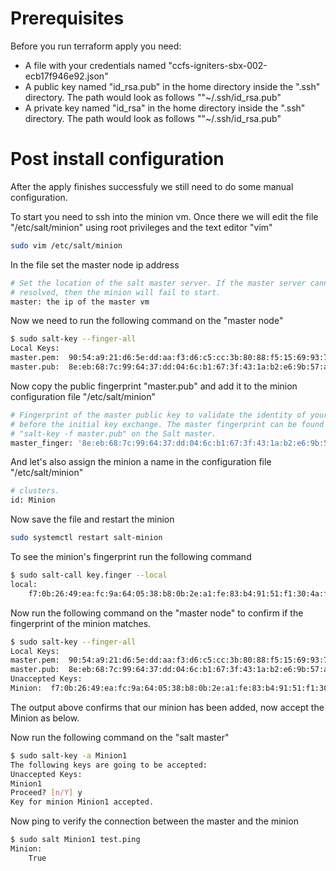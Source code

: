 # Prerequisites
Before you run terraform apply you need:
- A file with your credentials named "ccfs-igniters-sbx-002-ecb17f946e92.json"
- A public key named "id_rsa.pub" in the home directory inside the ".ssh" directory. The path would look as follows ""~/.ssh/id_rsa.pub"
- A private key named "id_rsa" in the home directory inside the ".ssh" directory. The path would look as follows ""~/.ssh/id_rsa.pub"

# Post install configuration
After the apply finishes successfuly we still need to do some manual configuration.

To start you need to ssh into the minion vm. Once there we will edit the file "/etc/salt/minion" using root privileges and the text editor "vim"
``` bash
sudo vim /etc/salt/minion
```

In the file set the master node ip address
``` bash
# Set the location of the salt master server. If the master server cannot be 
# resolved, then the minion will fail to start. 
master: the ip of the master vm
```

Now we need to run the following command on the "master node"
``` bash
$ sudo salt-key --finger-all
Local Keys:
master.pem:  90:54:a9:21:d6:5e:dd:aa:f3:d6:c5:cc:3b:80:88:f5:15:69:93:79:d5:bb:9a:d2:26:fd:3a:38:26:f1:a6:c2
master.pub:  8e:eb:68:7c:99:64:37:dd:04:6c:b1:67:3f:43:1a:b2:e6:9b:57:a3:24:fd:5a:72:ce:2d:0e:26:79:b0:f7:b7
```

Now copy the public fingerprint "master.pub" and add it to the minion configuration file "/etc/salt/minion"

``` bash
# Fingerprint of the master public key to validate the identity of your Salt master 
# before the initial key exchange. The master fingerprint can be found by running 
# "salt-key -f master.pub" on the Salt master. 
master_finger: '8e:eb:68:7c:99:64:37:dd:04:6c:b1:67:3f:43:1a:b2:e6:9b:57:a3:24:fd:5a:72:ce:2d:0e:26:79:b0:f7:b7'
```

And let's also assign the minion a name in the configuration file "/etc/salt/minion"
``` bash
# clusters. 
id: Minion
```

Now save the file and restart the minion
``` bash
sudo systemctl restart salt-minion
```

To see the minion's fingerprint run the following command
``` bash
$ sudo salt-call key.finger --local 
local:
    f7:0b:26:49:ea:fc:9a:64:05:38:b8:0b:2e:a1:fe:83:b4:91:51:f1:30:4a:f5:f2:4a:7e:8d:bd:ca:f7:d2:ab
```

Now run the following command on the "master node" to confirm if the fingerprint of the minion matches.
``` bash
$ sudo salt-key --finger-all                              
Local Keys:
master.pem:  90:54:a9:21:d6:5e:dd:aa:f3:d6:c5:cc:3b:80:88:f5:15:69:93:79:d5:bb:9a:d2:26:fd:3a:38:26:f1:a6:c2
master.pub:  8e:eb:68:7c:99:64:37:dd:04:6c:b1:67:3f:43:1a:b2:e6:9b:57:a3:24:fd:5a:72:ce:2d:0e:26:79:b0:f7:b7
Unaccepted Keys:
Minion:  f7:0b:26:49:ea:fc:9a:64:05:38:b8:0b:2e:a1:fe:83:b4:91:51:f1:30:4a:f5:f2:4a:7e:8d:bd:ca:f7:d2:ab
```
The output above confirms that our minion has been added, now accept the Minion as below.

Now run the following command on the "salt master"
``` bash
$ sudo salt-key -a Minion1
The following keys are going to be accepted:
Unaccepted Keys:
Minion1
Proceed? [n/Y] y
Key for minion Minion1 accepted.
```

Now ping to verify the connection between the master and the minion
``` bash
$ sudo salt Minion1 test.ping 
Minion:
    True
```